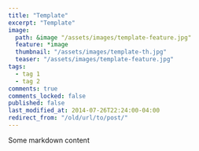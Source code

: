 ```yaml
---
title: "Template"
excerpt: "Template"
image:
  path: &image "/assets/images/template-feature.jpg"
  feature: *image
  thumbnail: "/assets/images/template-th.jpg"
  teaser: "/assets/images/template-feature.jpg"
tags: 
  - tag 1
  - tag 2
comments: true
comments_locked: false
published: false
last_modified_at: 2014-07-26T22:24:00-04:00
redirect_from: "/old/url/to/post/"
---
```

Some markdown content
